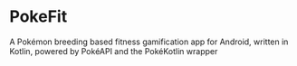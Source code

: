 # PokeFit
A Pokémon breeding based fitness gamification app for Android, written in Kotlin, powered by PokéAPI and the PokéKotlin wrapper
